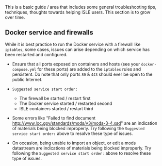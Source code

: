 This is a basic guide / area that includes some general troubleshooting tips, techniques, thoughts towards helping ISLE users. This section is to grow over time.

## Docker service and firewalls

While it is best practice to run the Docker service with a firewall like `iptables`, some cases, issues can arise depending on which service has been restarted and configured.

* Ensure that all ports exposed on containers and hosts (see your `docker-compose.yml` for these ports) are added to the `iptables` rules and persistent. Do note that only ports `80` & `443` should ever be open to the public Internet.

* `Suggested service start order:`
    * The firewall be started / restart first
    * The Docker service started / restarted second
    * ISLE containers started / restart third

* Some errors like "Failed to find document http://www.loc.gov/standards/mods/v3/mods-3-4.xsd" are an indication of materials being blocked improperly. Try following the `Suggested service start order:` above to resolve these type of issues.

* On occasion, being unable to import an object, or edit a mods datastream are indications of materials being blocked improperly. Try following the `Suggested service start order:` above to resolve these type of issues.
